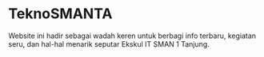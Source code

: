 # TeknoSMANTA
Website ini hadir sebagai wadah keren untuk berbagi info terbaru, kegiatan seru, dan hal-hal menarik seputar Ekskul IT SMAN 1 Tanjung.
